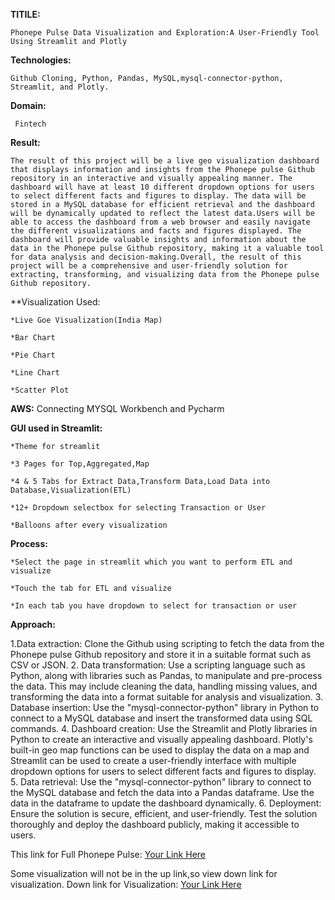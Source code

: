 **TITILE:**


    Phonepe Pulse Data Visualization and Exploration:A User-Friendly Tool Using Streamlit and Plotly


**Technologies:**


    Github Cloning, Python, Pandas, MySQL,mysql-connector-python, Streamlit, and Plotly.
  
**Domain:**


     Fintech
    
**Result:**


    The result of this project will be a live geo visualization dashboard that displays information and insights from the Phonepe pulse Github repository in an interactive and visually appealing manner. The dashboard will have at least 10 different dropdown options for users to select different facts and figures to display. The data will be stored in a MySQL database for efficient retrieval and the dashboard will be dynamically updated to reflect the latest data.Users will be able to access the dashboard from a web browser and easily navigate the different visualizations and facts and figures displayed. The dashboard will provide valuable insights and information about the data in the Phonepe pulse Github repository, making it a valuable tool for data analysis and decision-making.Overall, the result of this project will be a comprehensive and user-friendly solution for extracting, transforming, and visualizing data from the Phonepe pulse Github repository.


**Visualization Used:


    *Live Goe Visualization(India Map)
    
    *Bar Chart
    
    *Pie Chart

    *Line Chart
    
    *Scatter Plot
    

**AWS:**
    Connecting MYSQL Workbench and Pycharm

**GUI used in Streamlit:**

    *Theme for streamlit

    *3 Pages for Top,Aggregated,Map
  
    *4 & 5 Tabs for Extract Data,Transform Data,Load Data into Database,Visualization(ETL)
  
    *12+ Dropdown selectbox for selecting Transaction or User
  
    *Balloons after every visualization
  

**Process:**


    *Select the page in streamlit which you want to perform ETL and visualize
    
    *Touch the tab for ETL and visualize
    
    *In each tab you have dropdown to select for transaction or user


**Approach:**


  1.Data extraction: Clone the Github using scripting to fetch the data from the Phonepe pulse Github repository and store it in a suitable format such as CSV
  or JSON.
  2. Data transformation: Use a scripting language such as Python, along with libraries such as Pandas, to manipulate and pre-process the data. This may
  include cleaning the data, handling missing values, and transforming the data
  into a format suitable for analysis and visualization.
  3. Database insertion: Use the "mysql-connector-python" library in Python to connect to a MySQL database and insert the transformed data using SQL commands.
  4. Dashboard creation: Use the Streamlit and Plotly libraries in Python to create an interactive and visually appealing dashboard. Plotly's built-in geo map
  functions can be used to display the data on a map and Streamlit can be used to create a user-friendly interface with multiple dropdown options for users to
  select different facts and figures to display.
  5. Data retrieval: Use the "mysql-connector-python" library to connect to the MySQL database and fetch the data into a Pandas dataframe. Use the data in the           dataframe to update the dashboard dynamically.
  6. Deployment: Ensure the solution is secure, efficient, and user-friendly. Test the solution thoroughly and deploy the dashboard publicly, making it
  accessible to users.

  
  This link for Full Phonepe Pulse:
  [Your Link Here](https://www.linkedin.com/posts/vanathi-soundararajan-04289726b_hi-alldone-my-second-project-of-phonepe-activity-7054412024318996480-2vfC?utm_source=share&utm_medium=member_desktop)
  
  Some visualization will not be in the up link,so view down link for visualization.
  Down link for Visualization:
  [Your Link Here](https://www.linkedin.com/posts/vanathi-soundararajan-04289726b_i-have-attached-only-the-visualisation-part-activity-7054749665572896768-4QxP?utm_source=share&utm_medium=member_desktop)

